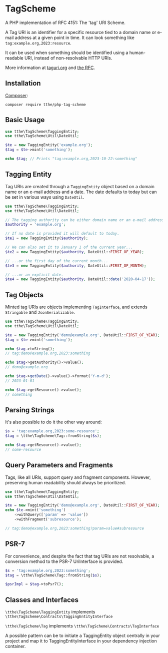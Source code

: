 # TagScheme

A PHP implementation of RFC 4151: The 'tag' URI Scheme.

A Tag URI is an identifier for a specific resource tied to a domain name or e-mail address at a given point in time.
It can look something like `tag:example.org,2023:resource`.

It can be used when something should be identified using a human-readable URI, instead of non-resolvable HTTP URIs.

More information at [taguri.org](https://www.taguri.org/) and [the RFC](https://www.rfc-editor.org/rfc/rfc4151).

## Installation

[Composer](https://getcomposer.org/):

```
composer require tthe/php-tag-scheme
```

## Basic Usage

```php
use tthe\TagScheme\TaggingEntity;
use tthe\TagScheme\Util\DateUtil;

$te = new TaggingEntity('example.org');
$tag = $te->mint('something');

echo $tag; // Prints "tag:example.org,2023-10-22:something"
```

## Tagging Entity

Tag URIs are created through a `TaggingEntity` object based on a domain name or an e-mail address and a date.
The date defaults to today but can be set in various ways using `DateUtil`.

```php
use tthe\TagScheme\TaggingEntity;
use tthe\TagScheme\Util\DateUtil;

// The tagging authority can be either domain name or an e-mail address.
$authority = 'example.org';

// If no date is provided it will default to today.
$te1 = new TaggingEntity($authority);

// We can also set it to January 1 of the current year...
$te2 = new TaggingEntity($authority, DateUtil::FIRST_OF_YEAR);

// ...or the first day of the current month...
$te3 = new TaggingEntity($authority, DateUtil::FIRST_OF_MONTH);

// ...or an explicit date.
$te4 = new TaggingEntity($authority, DateUtil::date('2020-04-17'));
```

## Tag Objects

Minted tag URIs are objects implementing `TagInterface`, and extends `Stringable` and `JsonSerializable`.

```php
use tthe\TagScheme\TaggingEntity;
use tthe\TagScheme\Util\DateUtil;

$te = new TaggingEntity('demo@example.org', DateUtil::FIRST_OF_YEAR);
$tag = $te->mint('something');

echo $tag->toString();
// tag:demo@example.org,2023:something

echo $tag->getAuthority()->value();
// demo@example.org

echo $tag->getDate()->value()->format('Y-m-d');
// 2023-01-01

echo $tag->getResource()->value();
// something
```

## Parsing Strings

It's also possible to do it the other way around:

```php
$s = 'tag:example.org,2023:some-resource';
$tag = \tthe\TagScheme\Tag::fromString($s);

echo $tag->getResource()->value();
// some-resource
```

## Query Parameters and Fragments

Tags, like all URIs, support query and fragment components.
However, preserving human readability should always be prioritized.

```php
use tthe\TagScheme\TaggingEntity;
use tthe\TagScheme\Util\DateUtil;

$te = new TaggingEntity('demo@example.org', DateUtil::FIRST_OF_YEAR);
echo $te->mint('something')
    ->withQuery(['param' => 'value'])
    ->withFragment('subresource');

// tag:demo@example.org,2023:something?param=value#subresource
```

## PSR-7

For convenience, and despite the fact that tag URIs are not resolvable,
a conversion method to the PSR-7 UriInterface is provided.

```php
$s = 'tag:example.org,2023:something';
$tag = \tthe\TagScheme\Tag::fromString($s);

$psrImpl = $tag->toPsr7();
```

## Classes and Interfaces

`\tthe\TagScheme\TaggingEntity` implements `\tthe\TagScheme\Contracts\TaggingEntityInterface`

`\tthe\TagScheme\Tag` implements `\tthe\TagScheme\Contracts\TagInterface`

A possible pattern can be to initiate a TaggingEntity object centrally in your project and map it to
TaggingEntityInterface in your dependency injection container.